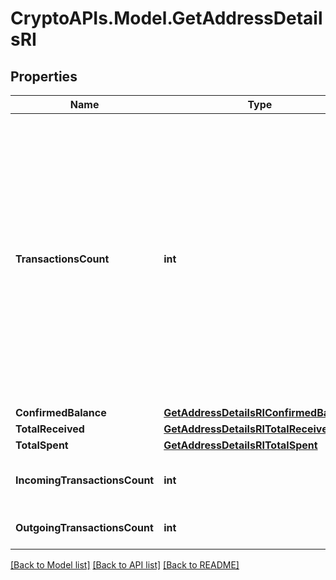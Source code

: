 # CryptoAPIs.Model.GetAddressDetailsRI

## Properties

Name | Type | Description | Notes
------------ | ------------- | ------------- | -------------
**TransactionsCount** | **int** | Represents the total number of confirmed coins transactions for this address, both incoming and outgoing. Applies for coins only **and not** tokens transfers e.g. for Ethereum. &#x60;transactionsCount&#x60; could result as less than incoming and outgoing transactions put together (e.g. in Bitcoin), due to the fact that one and the same address could be in senders and receivers addresses. | 
**ConfirmedBalance** | [**GetAddressDetailsRIConfirmedBalance**](GetAddressDetailsRIConfirmedBalance.md) |  | 
**TotalReceived** | [**GetAddressDetailsRITotalReceived**](GetAddressDetailsRITotalReceived.md) |  | 
**TotalSpent** | [**GetAddressDetailsRITotalSpent**](GetAddressDetailsRITotalSpent.md) |  | 
**IncomingTransactionsCount** | **int** | Defines the received transaction count to the address. | 
**OutgoingTransactionsCount** | **int** | Defines the sent transaction count from the address. | 

[[Back to Model list]](../README.md#documentation-for-models) [[Back to API list]](../README.md#documentation-for-api-endpoints) [[Back to README]](../README.md)

